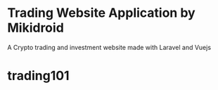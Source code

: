 # Trading Website Application by Mikidroid
 A Crypto trading and investment website made with Laravel and Vuejs
# trading101
